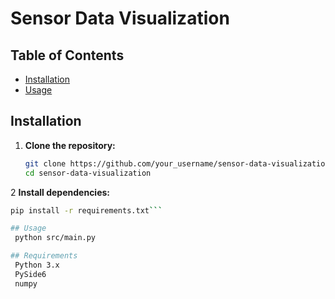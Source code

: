 # Sensor Data Visualization



## Table of Contents

- [Installation](#installation)
- [Usage](#usage)


## Installation

1. **Clone the repository:**
   ```bash
   git clone https://github.com/your_username/sensor-data-visualization.git
   cd sensor-data-visualization
2  **Install dependencies:**
   ```bash
   pip install -r requirements.txt```

## Usage
    python src/main.py

## Requirements
    Python 3.x
    PySide6
    numpy
